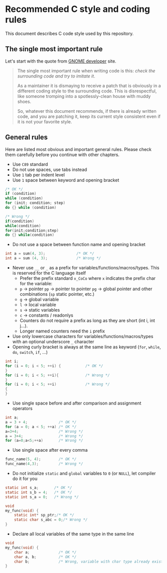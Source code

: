 # Recommended C style and coding rules

This document describes C code style used by this repository.

## The single most important rule

Let's start with the quote from [GNOME developer](https://developer.gnome.org/programming-guidelines/stable/c-coding-style.html.en) site.

> The single most important rule when writing code is this: *check the surrounding code and try to imitate it*.
>
> As a maintainer it is dismaying to receive a patch that is obviously in a different coding style to the surrounding code. This is disrespectful, like someone tromping into a spotlessly-clean house with muddy shoes.
>
> So, whatever this document recommends, if there is already written code, and you are patching it, keep its current style consistent even if it is not your favorite style.

## General rules

Here are listed most obvious and important general rules. Please check them carefully before you continue with other chapters.

- Use `C89` standard
- Do not use spaces, use tabs instead
- Use `1` tab per indent level
- Use `1` space between keyword and opening bracket
```c
/* OK */
if (condition)
while (condition)
for (init; condition; step)
do {} while (condition)

/* Wrong */
if(condition)
while(condition)
for(init;condition;step)
do {} while(condition)
```

- Do not use a space between function name and opening bracket
```c
int a = sum(4, 3);              /* OK */
int a = sum (4, 3);             /* Wrong */
```

- Never use `__` or `_` as a prefix for variables/functions/macros/types. This is reserved for the C language itself
    - Prefer the prefix standard `x_CoCo` where `x` indicates the prefix char for the variable:
    - `p` -> pointer `pp` -> pointer to pointer `pg` -> global pointer and other combinations (`sp` static pointer, etc.)
    - `g` -> global variable
    - `l` -> local variable
    - `s` -> static variables
    - `c` -> constants / readonlys
    - Counters do not require a prefix as long as they are short (int i, int j...). 
    - Longer named counters need the `i` prefix
- Use only lowercase characters for variables/functions/macros/types with an optional underscore `_` character
- Opening curly bracket is always at the same line as keyword (`for`, `while`, `do`, `switch`, `if`, ...)
```c
int i;
for (i = 0; i < 5; ++i) {           /* OK */
}
for (i = 0; i < 5; ++i){            /* Wrong */
}
for (i = 0; i < 5; ++i)             /* Wrong */
{
}
```

- Use single space before and after comparison and assignment operators
```c
int a;
a = 3 + 4;              /* OK */
for (a = 0; a < 5; ++a) /* OK */
a=3+4;                  /* Wrong */
a = 3+4;                /* Wrong */
for (a=0;a<5;++a)       /* Wrong */
```

- Use single space after every comma
```c
func_name(5, 4);        /* OK */
func_name(4,3);         /* Wrong */
```

- Do not initialize `static` and `global` variables to `0` (or `NULL`), let compiler do it for you
```c
static int s_a;       /* OK */
static int s_b = 4;   /* OK */
static int s_a = 0;   /* Wrong */

void
my_func(void) {
    static int* sp_ptr;/* OK */
    static char s_abc = 0;/* Wrong */
}
```

- Declare all local variables of the same type in the same line
```c
void
my_func(void) {
    char a;             /* OK */
    char a, b;          /* OK */
    char b;             /* Wrong, variable with char type already exists */
}
```
